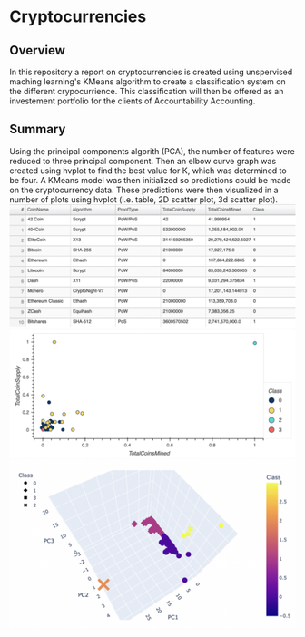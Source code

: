 # Cryptocurrencies

## Overview 

In this repository a report on cryptocurrencies is created using unspervised maching learning's KMeans algorithm to create a classification system on the different crypocurrience. This classification will then be offered as an investement portfolio for the clients of Accountability Accounting. 

## Summary 

Using the principal components algorith (PCA), the number of features were reduced to three principal component. Then an elbow curve graph was created using hvplot to find the best value for K, which was determined to be four. A KMeans model was then initialized so predictions could be made on the cryptocurrency data. These predictions were then visualized in a number of plots using hvplot (i.e. table, 2D scatter plot, 3d scatter plot). 
![table](https://github.com/AmairaniR/cryptocurrencies/blob/main/images/hvplot_table.png)
![2D_scatter_plot](https://github.com/AmairaniR/cryptocurrencies/blob/main/images/hvplot_scatter.png)
![3D_scatter_plot](https://github.com/AmairaniR/cryptocurrencies/blob/main/images/hvplot_3D.png)
